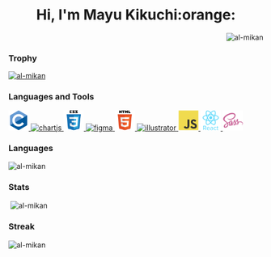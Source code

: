 
<h1 align="center">Hi, I'm Mayu Kikuchi:orange:</h1>
<p align="right"> <img src="https://komarev.com/ghpvc/?username=monkukui&label=Profile%20views&color=0e75b6&style=flat" alt="al-mikan" /> </p>

### Trophy
<p align="left"> <a href="https://github.com/ryo-ma/github-profile-trophy"><img src="https://github-profile-trophy.vercel.app/?username=monkukui" alt="al-mikan" /></a> </p>

### Languages and Tools
<p align="left"> <a href="https://www.cprogramming.com/" target="_blank" rel="noreferrer"> <img src="https://raw.githubusercontent.com/devicons/devicon/master/icons/c/c-original.svg" alt="c" width="40" height="40"/> </a> <a href="https://www.chartjs.org" target="_blank" rel="noreferrer"> <img src="https://www.chartjs.org/media/logo-title.svg" alt="chartjs" width="40" height="40"/> </a> <a href="https://www.w3schools.com/css/" target="_blank" rel="noreferrer"> <img src="https://raw.githubusercontent.com/devicons/devicon/master/icons/css3/css3-original-wordmark.svg" alt="css3" width="40" height="40"/> </a> <a href="https://www.figma.com/" target="_blank" rel="noreferrer"> <img src="https://www.vectorlogo.zone/logos/figma/figma-icon.svg" alt="figma" width="40" height="40"/> </a> <a href="https://www.w3.org/html/" target="_blank" rel="noreferrer"> <img src="https://raw.githubusercontent.com/devicons/devicon/master/icons/html5/html5-original-wordmark.svg" alt="html5" width="40" height="40"/> </a> <a href="https://www.adobe.com/in/products/illustrator.html" target="_blank" rel="noreferrer"> <img src="https://www.vectorlogo.zone/logos/adobe_illustrator/adobe_illustrator-icon.svg" alt="illustrator" width="40" height="40"/> </a> <a href="https://developer.mozilla.org/en-US/docs/Web/JavaScript" target="_blank" rel="noreferrer"> <img src="https://raw.githubusercontent.com/devicons/devicon/master/icons/javascript/javascript-original.svg" alt="javascript" width="40" height="40"/> </a> <a href="https://reactjs.org/" target="_blank" rel="noreferrer"> <img src="https://raw.githubusercontent.com/devicons/devicon/master/icons/react/react-original-wordmark.svg" alt="react" width="40" height="40"/> </a> <a href="https://sass-lang.com" target="_blank" rel="noreferrer"> <img src="https://raw.githubusercontent.com/devicons/devicon/master/icons/sass/sass-original.svg" alt="sass" width="40" height="40"/> </a> </p>

### Languages
<p><img  src="https://github-readme-stats.vercel.app/api/top-langs?username=monkukui&show_icons=true&locale=en&layout=compact" alt="al-mikan" /></p>

### Stats
<p>&nbsp;<img align="center" src="https://github-readme-stats.vercel.app/api?username=monkukui&show_icons=true&locale=en" alt="al-mikan" /></p>

### Streak
<p><img align="center" src="https://github-readme-streak-stats.herokuapp.com/?user=monkukui&" alt="al-mikan" /></p>


<!-- ## [GitHub Status](./default/README.md)
[![](https://raw.githubusercontent.com/monkukui/monkukui/main/profile-summary-card-output/default/0-profile-details.svg)](https://github.com/vn7n24fzkq/github-profile-summary-cards)
[![](https://raw.githubusercontent.com/monkukui/monkukui/main/profile-summary-card-output/default/1-repos-per-language.svg)](https://github.com/vn7n24fzkq/github-profile-summary-cards) [![](https://raw.githubusercontent.com/monkukui/monkukui/main/profile-summary-card-output/default/2-most-commit-language.svg)](https://github.com/vn7n24fzkq/github-profile-summary-cards)
[![](https://raw.githubusercontent.com/monkukui/monkukui/main/profile-summary-card-output/default/3-stats.svg)](https://github.com/vn7n24fzkq/github-profile-summary-cards) [![](https://raw.githubusercontent.com/monkukui/monkukui/main/profile-summary-card-output/default/4-productive-time.svg)](https://github.com/vn7n24fzkq/github-profile-summary-cards)
 -->

